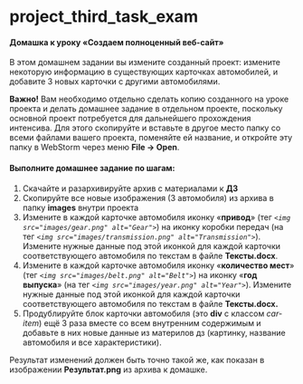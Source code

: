 # project_third_task_exam


#### Домашка к уроку «Создаем полноценный веб-сайт»

В этом домашнем задании вы измените созданный проект: 
измените некоторую информацию в существующих карточках автомобилей, 
и добавите 3 новых карточки с другими автомобилями.

**Важно!** Вам необходимо отдельно сделать копию созданного на уроке проекта 
и делать домашнее задание в отдельном проекте, поскольку основной проект 
потребуется для дальнейшего прохождения интенсива. Для этого скопируйте 
и вставьте в другое место папку со всеми файлами вашего проекта, 
поменяйте ей название, и откройте эту папку в WebStorm через меню **File -> Open**.

#### Выполните домашнее задание по шагам:

1. Скачайте и разархивируйте архив с материалами к **ДЗ**
2. Скопируйте все новые изображения (3 автомобиля) из архива в папку 
**images** внутри проекта
3. Измените в каждой карточке автомобиля иконку «**привод**» 
(тег _`<img src="images/gear.png" alt="Gear">`_) на иконку коробки передач 
(на тег _`<img src="images/transmission.png" alt="Transmission">`_). 
Измените нужные данные под этой иконкой для каждой карточки 
соответствующего автомобиля по текстам в файле **Тексты.docx**.
4. Измените в каждой карточке автомобиля иконку «**количество мест**» 
(тег _`<img src="images/belt.png" alt="Belt">`_) на иконку «**год выпуска**» 
(на тег _`<img src="images/year.png" alt="Year">`_). 
Измените нужные данные под этой иконкой для каждой карточки соответствующего 
автомобиля по текстам в файле **Тексты.docx.**
5. Продублируйте блок карточки автомобиля (это **div** с классом _car-item_)
ещё 3 раза вместе со всем внутренним содержимым и добавьте в них 
новые данные из материлов дз (картинку, название автомобиля и все характеристики).

Результат изменений должен быть точно такой же, 
как показан в изображении **Результат.png** из архива к домашке. 